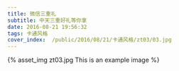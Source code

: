 ```yaml
---
title: 微信三重礼
subtitle: 中天三重好礼等你拿
date: 2016-08-21 19:56:32
tags: 卡通风格
cover_index:  /public/2016/08/21/卡通风格/zt03/03.jpg
---
```



{% asset_img zt03.jpg This is an example image %}
